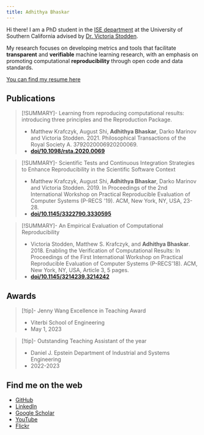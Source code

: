 ```yaml
---
title: Adhithya Bhaskar
---
```


Hi there! I am a PhD student in the [ISE department](https://ise.usc.edu/) at the University of Southern California advised by [Dr. Victoria Stodden](https://www.stodden.net/). 

My research focuses on developing metrics and tools that facilitate **transparent** and **verifiable** machine learning research, with an emphasis on promoting computational **reproducibility** through open code and data standards. 

<a href="attachments/resume.pdf">You can find my resume here</a>

## Publications

> [!SUMMARY]- Learning from reproducing computational results: introducing three principles and the Reproduction Package.
> 
> - Matthew Krafczyk, August Shi, **Adhithya Bhaskar**, Darko Marinov and Victoria Stodden. 2021. Philosophical Transactions of the Royal Society A. 3792020006920200069.
> - **[doi/10.1098/rsta.2020.0069](https://royalsocietypublishing.org/doi/10.1098/rsta.2020.0069)**

> [!SUMMARY]- Scientific Tests and Continuous Integration Strategies to Enhance Reproducibility in the Scientific Software Context
>
> - Matthew Krafczyk, August Shi, **Adhithya Bhaskar**, Darko Marinov and Victoria Stodden. 2019. In Proceedings of the 2nd International Workshop on Practical Reproducible Evaluation of Computer Systems (P-RECS '19). ACM, New York, NY, USA, 23-28.
> - **[doi/10.1145/3322790.3330595](https://dl.acm.org/doi/10.1145/3322790.3330595)**

> [!SUMMARY]- An Empirical Evaluation of Computational Reproducibility 
> 
> - Victoria Stodden, Matthew S. Krafczyk, and **Adhithya Bhaskar**. 2018. Enabling the Verification of Computational Results: In Proceedings of the First International Workshop on Practical Reproducible Evaluation of Computer Systems (P-RECS'18). ACM, New York, NY, USA, Article 3, 5 pages.
> - **[doi/10.1145/3214239.3214242](https://dl.acm.org/doi/10.1145/3214239.3214242)**

## Awards

> [!tip]- Jenny Wang Excellence in Teaching Award
> 
> - Viterbi School of Engineering
> - May 1, 2023

> [!tip]- Outstanding Teaching Assistant of the year
> 
> - Daniel J. Epstein Department of Industrial and Systems Engineering
> - 2022-2023

## Find me on the web

- [GitHub](https://github.com/adbX)
- [LinkedIn](https://www.linkedin.com/in/adhithyab/)
- [Google Scholar](https://scholar.google.com/citations?user=frIOiWQAAAAJ&hl=en)
- [YouTube](https://www.youtube.com/channel/UCNp1OwujLnADBUBInQBQp-w)
- [Flickr](https://www.flickr.com/photos/adb16x/)
